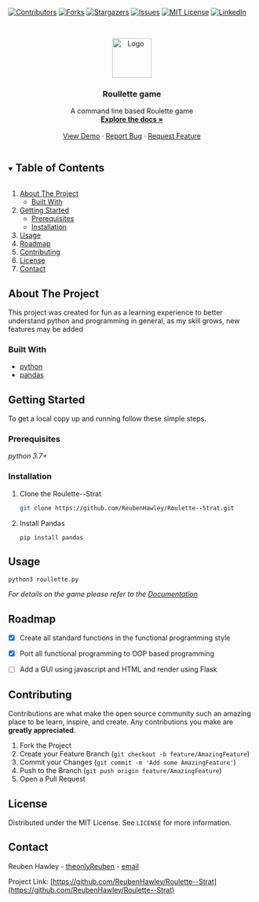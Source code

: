 
[![Contributors][contributors-shield]][contributors-url]
[![Forks][forks-shield]][forks-url]
[![Stargazers][stars-shield]][stars-url]
[![Issues][issues-shield]][issues-url]
[![MIT License][license-shield]][license-url]
[![LinkedIn][linkedin-shield]][linkedin-url]



<!-- PROJECT LOGO -->
<br />
<p align="center">
  <a href="https://github.com/ReubenHawley/Roulette--Strat">
    <img src="images/logo.png" alt="Logo" width="80" height="80">
  </a>

  <h3 align="center">Roullette game</h3>

  <p align="center">
    A command line based Roulette game
    <br />
    <a href="https://github.com/ReubenHawley/Roulette--Strat"><strong>Explore the docs »</strong></a>
    <br />
    <br />
    <a href="https://github.com/ReubenHawley/Roulette--Strat">View Demo</a>
    ·
    <a href="https://github.com/ReubenHawley/Roulette--Strat/issues">Report Bug</a>
    ·
    <a href="https://github.com/ReubenHawley/Roulette--Strat/issues">Request Feature</a>
  </p>
</p>



<!-- TABLE OF CONTENTS -->
<details open="open">
  <summary><h2 style="display: inline-block">Table of Contents</h2></summary>
  <ol>
    <li>
      <a href="#about-the-project">About The Project</a>
      <ul>
        <li><a href="#built-with">Built With</a></li>
      </ul>
    </li>
    <li>
      <a href="#getting-started">Getting Started</a>
      <ul>
        <li><a href="#prerequisites">Prerequisites</a></li>
        <li><a href="#installation">Installation</a></li>
      </ul>
    </li>
    <li><a href="#usage">Usage</a></li>
    <li><a href="#roadmap">Roadmap</a></li>
    <li><a href="#contributing">Contributing</a></li>
    <li><a href="#license">License</a></li>
    <li><a href="#contact">Contact</a></li>
  </ol>
</details>



<!-- ABOUT THE PROJECT -->
## About The Project

This project was created for fun as a learning experience to better understand python and programming in general, as my skill grows, new features may be added
### Built With

* [python](https://python.org/)
* [pandas](https://pandas.pydata.org/)



<!-- GETTING STARTED -->
## Getting Started

To get a local copy up and running follow these simple steps.

### Prerequisites

*python 3.7+*

### Installation

1. Clone the Roulette--Strat
   ```sh
   git clone https://github.com/ReubenHawley/Roulette--Strat.git
   ```
2. Install Pandas
   
    ```shell
    pip install pandas
    ```



<!-- USAGE EXAMPLES -->
## Usage
```shell
python3 roullette.py
```
_For details on the game please refer to the [Documentation](https://github.com/ReubenHawley/Roulette--Strat/blob/master/documentation.md)_



<!-- ROADMAP -->
## Roadmap

- [x] Create all standard functions in the functional programming style
- [x] Port all functional programming to OOP based programming
- [ ] Add a GUI using javascript and HTML and render using Flask


<!-- CONTRIBUTING -->
## Contributing

Contributions are what make the open source community such an amazing place to be learn, inspire, and create. Any contributions you make are **greatly appreciated**.

1. Fork the Project
2. Create your Feature Branch (`git checkout -b feature/AmazingFeature`)
3. Commit your Changes (`git commit -m 'Add some AmazingFeature'`)
4. Push to the Branch (`git push origin feature/AmazingFeature`)
5. Open a Pull Request



<!-- LICENSE -->
## License

Distributed under the MIT License. See `LICENSE` for more information.



<!-- CONTACT -->
## Contact

Reuben Hawley - [theonlyReuben](https://twitter.com/theonlyReuben) - [email](reubenhawley@gmail.com)

Project Link: [https://github.com/ReubenHawley/Roulette--Strat](https://github.com/ReubenHawley/Roulette--Strat)






<!-- MARKDOWN LINKS & IMAGES -->
<!-- https://www.markdownguide.org/basic-syntax/#reference-style-links -->
[contributors-shield]: https://img.shields.io/github/contributors/ReubenHawley/Roulette--Strat.svg?style=for-the-badge
[contributors-url]: https://github.com/ReubenHawley/Roulette--Strat/graphs/contributors
[forks-shield]: https://img.shields.io/github/forks/ReubenHawley/Roulette--Strat.svg?style=for-the-badge
[forks-url]: https://github.com/ReubenHawley/Roulette--Strat/network/members
[stars-shield]: https://img.shields.io/github/stars/ReubenHawley/Roulette--Strat.svg?style=for-the-badge
[stars-url]: https://github.com/ReubenHawley/Roulette--Strat/stargazers
[issues-shield]: https://img.shields.io/github/issues/ReubenHawley/Roulette--Strat.svg?style=for-the-badge
[issues-url]: https://github.com/ReubenHawley/Roulette--Strat/issues
[license-shield]: https://img.shields.io/github/license/ReubenHawley/Roulette--Strat.svg?style=for-the-badge
[license-url]: https://github.com/ReubenHawley/Roulette--Strat/blob/master/LICENSE.txt
[linkedin-shield]: https://img.shields.io/badge/-LinkedIn-black.svg?style=for-the-badge&logo=linkedin&colorB=555
[linkedin-url]: https://www.linkedin.com/in/reuben-hawley-976520109/
